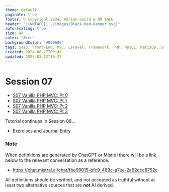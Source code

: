 ```yaml
---
theme: default
paginate: true
footer: © Copyright 2024, Adrian Gould & NM TAFE
header: "![NMTAFE](../images/Black-Red-Banner.svg)"
auto-scaling: true
size: 4k
color: "#ccc"
backgroundColor: "#060606"
tags: SaaS, Front-End, MVC, Laravel, Framework, PHP, MySQL, MariaDB, SQLite, Testing, Unit Testing, Feature Testng, PEST
created: 2024-08-27T09:41
updated: 2025-03-12T10:27
---
```


# Session 07

- [S07 Vanilla PHP MVC: Pt 0](../session-07/S07-Vanilla-PHP-MVC-Pt-00.md)
- [S07 Vanilla PHP MVC: Pt 1](../session-07/S07-Vanilla-PHP-MVC-Pt-01.md)
- [S07 Vanilla PHP MVC: Pt 2](../session-07/S07-Vanilla-PHP-MVC-Pt-02.md)
- [S07 Vanilla PHP MVC: Pt 3](../session-07/S07-Vanilla-PHP-MVC-Pt-03.md)

Tutorial continues in Session 08...

- [Exercises and Journal Entry](./session-07/Session-07-Exercises-and-Journal-Entry.md)
### Note

When definitions are generated by ChatGPT or Mistral there will be a link below to the relevant conversation as a reference.

- https://chat.mistral.ai/chat/fbe99015-bfc9-489c-a7ee-2a62ccc8752c

All definitions should be verified, and not accepted as truthful without at least two alternative sources that are **not** AI derived.
